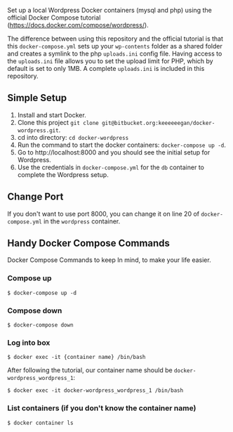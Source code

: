 Set up a local Wordpress Docker containers (mysql and php) using the official Docker Compose tutorial (https://docs.docker.com/compose/wordpress/).

The difference between using this repository and the official tutorial is that this `docker-compose.yml` sets up your `wp-contents` folder as a shared folder and creates a symlink to the php `uploads.ini` config file. Having access to the `uploads.ini` file allows you to set the upload limit for PHP, which by default is set to only 1MB. A complete `uploads.ini` is included in this repository.

## Simple Setup

1. Install and start Docker.
2. Clone this project `git clone git@bitbucket.org:keeeeeegan/docker-wordpress.git`.
3. cd into directory: `cd docker-wordpress`
4. Run the command to start the docker containers: `docker-compose up -d`.
5. Go to http://localhost:8000 and you should see the initial setup for Wordpress.
6. Use the credentials in `docker-compose.yml` for the `db` container to complete the Wordpress setup.

## Change Port

If you don't want to use port 8000, you can change it on line 20 of `docker-compose.yml` in the `wordpress` container.

## Handy Docker Compose Commands

Docker Compose Commands to keep In mind, to make your life easier.

### Compose up
`$ docker-compose up -d`

### Compose down
`$ docker-compose down`

### Log into box
`$ docker exec -it {container name} /bin/bash`

After following the tutorial, our container name should be `docker-wordpress_wordpress_1`:

`$ docker exec -it docker-wordpress_wordpress_1 /bin/bash`

### List containers (if you don't know the container name)
`$ docker container ls`
